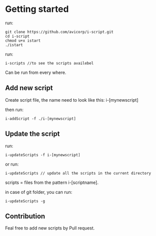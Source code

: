 # Getting started

run:

    git clone https://github.com/avicorp/i-script.git
    cd i-script
    chmod u+x istart
    ./istart

run:

    i-scripts //to see the scripts availebel

Can be run from every where.

## Add new script

Create script file, the name need to look like this: i-[mynewscript]

then run:

    i-addScript -f ./i-[mynewscript]

## Update the script

run:

    i-updateScripts -f i-[mynewscript]

or run:

    i-updateScripts // update all the scripts in the current directory

scripts = files from the pattern i-[scriptname].

in case of git folder, you can run:

    i-updateScripts -g

## Contribution

Feal free to add new scripts by Pull request.